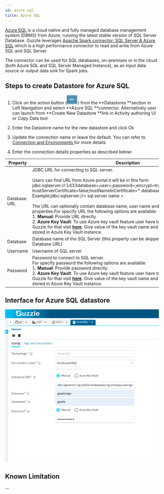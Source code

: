 ```yaml
---
id: azure_sql
title: Azure SQL
---
```


[Azure SQL](https://docs.microsoft.com/en-us/azure/azure-sql/) is a cloud native and fully managed database management system (DBMS) from Azure, running the latest stable version of SQL Server Database. Guzzle leverages [Apache Spark connector: SQL Server & Azure SQL](https://docs.microsoft.com/en-us/sql/connect/spark/connector?view=sql-server-ver15) which is a high performance connector to read and write from Azure SQL and SQL Server. 

The connector can be used for SQL databases, on-premises or in the cloud (both Azure SQL and SQL Server Managed Instance), as an input data source or output data sink for Spark jobs.

## Steps to create Datastore for Azure SQL

1. Click on the action button (![image alt text](/img/docs/how-to-guides/datastores/action_button.png)) from the **Datastores **section in Left Navigation and select **Azure SQL **connector. Alternatively user can launch from **Create New Datastore **link in Activity authoring UI or Copy Data tool


2. Enter the Datastore name for the new datastore and click Ok

3. Update the connection name or leave the default. You can refer to [Connection and Environments ](../connection_and_environment/connection_and_environment) for more details

4. Enter the connection details properties as described below:


|Property|Description|Required|
|--- |--- |--- |
|Database URL|JDBC URL for connecting to SQL server.<br /><br /> Users can find URL from Azure portal it will be in this form jdbc:sqlserver://:1433database=;user=;password=;encrypt=true;<br />trustServerCertificate=false;hostNameInCertificate=*.database.windows.net;loginTimeout=30;<br />Example:jdbc:sqlserver://&lt; sql server name &gt;<br /><br />The URL can optionally contain database name, user name and other connection properties.For specify URL the following options are available:<br/>1. **Manual**: Provide URL directly<br/>2. **Azure Key Vault**: To use Azure key vault feature user have to integrate Key Vault with Guzzle for that visit **[here](../../features/how_key_vault_is_used_to_integrate_guzzle)**. Give value of the key vault name and secret name where URL is stored in Azure Key Vault instance.|Yes|
|Database|Database name of the SQL Server (this property can be skipped if it's specified as part of Database URL)|yes|
|Username|Username of SQL server|yes|
|Password|Password to connect to SQL server.<br/> For specify password the following options are available:<br/>1. **Manual**: Provide password directly. <br/>2. **Azure Key Vault**: To use Azure key vault feature user have to integrate Key Vault with Guzzle for that visit **[here](../../features/how_key_vault_is_used_to_integrate_guzzle)**. Give value of the key vault name and secret name where password is stored in Azure Key Vault instance. |yes|

## Interface for Azure SQL datastore

<a href="https://guzzle.justanalytics.com/img/docs/how-to-guides/datastores/AzureSQL_1.png" target="_self" >
    <img src="/img/docs/how-to-guides/datastores/AzureSQL_1.png" />
</a>

## Known Limitation

--